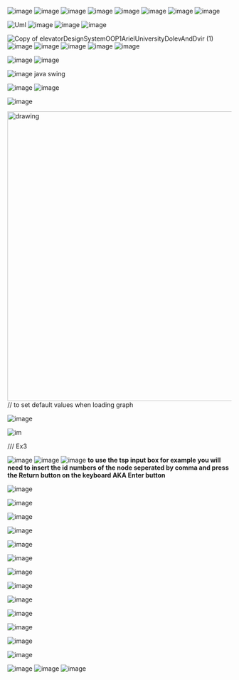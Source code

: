 ![image](https://user-images.githubusercontent.com/62290677/207936844-0428a53c-3bc2-4de5-8f84-3782e3678983.png)
![image](https://user-images.githubusercontent.com/62290677/207936938-f8d2dffb-cdde-4d10-9bbc-b444cfef05c8.png)
![image](https://user-images.githubusercontent.com/62290677/207936976-19ba90ae-ed41-45cb-9c3e-bed8ed5b78ae.png)
![image](https://user-images.githubusercontent.com/62290677/207936995-629a9f12-3992-48b2-b23f-12f901aa19c2.png)
![image](https://user-images.githubusercontent.com/62290677/207937044-d4509330-6cbe-48a9-814e-6bab09190e48.png)
![image](https://user-images.githubusercontent.com/62290677/207937260-772e5f2d-363a-4520-8af5-75f63f92ecb6.png)
![image](https://user-images.githubusercontent.com/62290677/207937319-708662d3-357c-433d-b647-4a53c461c65b.png)
![image](https://user-images.githubusercontent.com/62290677/207937372-b053c71c-f272-490e-b2c0-cbbf216e49df.png)





















































![Uml](https://user-images.githubusercontent.com/62290677/142245926-8ac89962-1e82-462f-84ef-4c57f816919d.png)
![image](https://user-images.githubusercontent.com/62290677/142257395-ef2f77ce-8f80-451d-bf66-ecc619fad5d4.png)
![image](https://user-images.githubusercontent.com/62290677/142257562-40a00e03-f9fb-404c-b1aa-2f0ab0c4c412.png)
![image](https://user-images.githubusercontent.com/62290677/142257788-c5ca8601-89b5-4b1f-a635-8f1962c97417.png)

![Copy of elevatorDesignSystemOOP1ArielUniversityDolevAndDvir (1)](https://user-images.githubusercontent.com/62290677/142478335-138fa53b-ea16-418f-b1d8-1177a92a08a3.png)
![image](https://user-images.githubusercontent.com/62290677/145835672-1bc803cf-2fe3-4112-8acd-d0b05bec9d07.png)
![image](https://user-images.githubusercontent.com/62290677/145838786-a347efae-cffb-46c5-8739-0e6f15d4db62.png)
![image](https://user-images.githubusercontent.com/62290677/145842349-855db9ff-1741-46e3-b9c2-13a4a3504514.png)
![image](https://user-images.githubusercontent.com/62290677/145845800-9c050735-7684-48b7-ad0e-6c0e1abae2c6.png)
![image](https://user-images.githubusercontent.com/62290677/145846306-fbfe323c-cb5d-4f66-950d-27cf5c1f2825.png)


![image](https://user-images.githubusercontent.com/62290677/145862548-cde34cd1-3f64-41d5-aaf1-ac7c3c52875c.png)
![image](https://user-images.githubusercontent.com/62290677/145862588-5ed1fe57-5f58-4d66-ba18-220845349dd1.png)


![image](https://user-images.githubusercontent.com/62290677/145863194-30b79cdb-e957-4d74-827d-ed5a0fbc3182.png)
java swing


![image](https://user-images.githubusercontent.com/62290677/145863323-fe00d6b0-bb6f-41e8-9244-c7ba3e4e81a8.png)
![image](https://user-images.githubusercontent.com/62290677/145863573-33f5abd1-122c-4df4-9b18-9f69967c3aec.png)

![image](https://user-images.githubusercontent.com/62290677/146029438-b362acb8-3da2-4181-893c-aa9820e1ca57.png)

<img src="https://user-images.githubusercontent.com/62290677/146029438-b362acb8-3da2-4181-893c-aa9820e1ca57.png" alt="drawing" width="650"/>
// to set default values when loading graph





![image](https://user-images.githubusercontent.com/62290677/147110925-fc31895e-d254-428f-af76-4840fd4f8d05.png)

![im](https://user-images.githubusercontent.com/62290677/147208749-76606e28-455c-4c6c-80fc-220ce51c21d7.jpg)




/// Ex3

![image](https://user-images.githubusercontent.com/62290677/147415610-540a000c-b81d-4b5d-a52a-782112ef570f.png)
![image](https://user-images.githubusercontent.com/62290677/147415622-e51f93a0-b78f-45e1-aec6-41340b55e5a2.png)
![image](https://user-images.githubusercontent.com/62290677/147415636-1a498b7e-6426-49c1-ac71-a182c3b1bd14.png)
**to use the tsp input box for example you will need to insert the id numbers of the node seperated by comma and press the Return button on the keyboard AKA Enter button**


![image](https://user-images.githubusercontent.com/62290677/147416924-927bcdcb-8cf6-4b95-82a0-ef475f122183.png)

![image](https://user-images.githubusercontent.com/62290677/147417425-0c38ae67-cb5f-4efe-bcf3-974d0867d4ac.png)

![image](https://user-images.githubusercontent.com/62290677/147417448-e87d4741-0427-49af-aa41-5511010f7ad4.png)

![image](https://user-images.githubusercontent.com/62290677/147417470-b8eced3e-f98e-4c74-abb0-64e6553befa5.png)

![image](https://user-images.githubusercontent.com/62290677/147417488-8c9dba7e-3e9e-4d24-9dde-a630725ea5fc.png)

![image](https://user-images.githubusercontent.com/62290677/147417549-6f459c83-7d12-40e8-b94c-4253f349d487.png)

![image](https://user-images.githubusercontent.com/62290677/147417580-6a682fe1-9343-48ee-b314-77a83e10a4a0.png)

![image](https://user-images.githubusercontent.com/62290677/147417605-0bd88385-5e85-4a2c-94b5-0efc25c9c5e3.png)

![image](https://user-images.githubusercontent.com/62290677/147417617-f793c2b8-df47-40dd-9f35-0b2c46aaa296.png)

![image](https://user-images.githubusercontent.com/62290677/147417622-208cd026-4435-4e5a-975f-3190f7c43081.png)

![image](https://user-images.githubusercontent.com/62290677/147417688-f04ecc5c-e5cc-4d6c-92ea-6fae3eed0f6e.png)

![image](https://user-images.githubusercontent.com/62290677/147417843-89756c59-f705-4bda-b28d-c2324b4f7161.png)

![image](https://user-images.githubusercontent.com/62290677/148521171-45475cb0-6f9a-425d-ae6d-4a01e6c3c8b2.png)

![image](https://user-images.githubusercontent.com/62290677/148532227-1c262d00-fbc2-41b2-b575-61bda8842b00.png)
![image](https://user-images.githubusercontent.com/62290677/148533376-0afed417-37c6-442b-b814-9156dc2e7127.png)
![image](https://user-images.githubusercontent.com/62290677/148533490-f5446fa0-f24d-4890-9c41-dce8115abbba.png)














